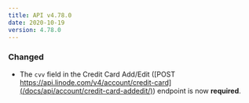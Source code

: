 ```yaml
---
title: API v4.78.0
date: 2020-10-19
version: 4.78.0
---
```


### Changed

- The `cvv` field in the Credit Card Add/Edit ([POST
https://api.linode.com/v4/account/credit-card](/docs/api/account/credit-card-addedit/)) endpoint is now **required**.